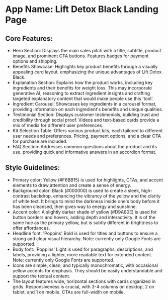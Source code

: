 # **App Name**: Lift Detox Black Landing Page

## Core Features:

- Hero Section: Displays the main sales pitch with a title, subtitle, product image, and prominent CTA buttons. Features badges for payment options and shipping.
- Benefits Showcase: Highlights key product benefits through a visually appealing card layout, emphasizing the unique advantages of Lift Detox Black.
- Explanation Section: Explains how the product works, including key ingredients and their benefits for weight loss. This may incorporate generative AI, reasoning to extract ingredient insights and crafting targeted explanatory content that would make people use this 'tool'.
- Ingredient Carousel: Showcases key ingredients in a carousel format, providing information on each ingredient's benefits and unique qualities.
- Testimonial Section: Displays customer testimonials, building trust and credibility through social proof. Videos and text-based cards provide a mix of media for different user preferences.
- Kit Selection Table: Offers various product kits, each tailored to different user needs and preferences. Pricing, payment options, and a clear CTA for purchase are included.
- FAQ Section: Addresses common questions about the product and its use, providing quick and informative answers in an accordion format.

## Style Guidelines:

- Primary color: Yellow (#F6BB15) is used for highlights, CTAs, and accent elements to draw attention and create a sense of energy.
- Background color: Black (#000000) is used to create a sleek, high-contrast backdrop, enhancing the vibrancy of the yellow and the clarity of white text. It brings to mind the darkness inside one's body before it has been cleansed, then gives way to energy and sunshine.
- Accent color: A slightly darker shade of yellow (#D9A80E) is used for button borders and hovers, adding depth and interactivity. It is of the same hue as the primary yellow, but is subtly different in brightness to offer affordances.
- Headline font: 'Poppins' Bold is used for titles and buttons to ensure a strong and clear visual hierarchy. Note: currently only Google Fonts are supported.
- Body font: 'Poppins' Light is used for paragraphs, descriptions, and labels, providing a lighter, more readable text for extended content. Note: currently only Google Fonts are supported.
- Icons are simple, clean, and typically monochromatic, with occasional yellow accents for emphasis. They should be easily understandable and support the textual content.
- The layout features wide, horizontal sections with cards organized in grids. Responsiveness is crucial, with 3-4 columns on desktop, 2 on tablet, and 1 on mobile. CTAs are full-width on mobile.